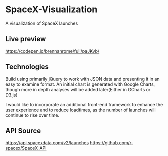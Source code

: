 # SpaceX-Visualization
A visualization of SpaceX launches

## Live preview
https://codepen.io/brennanrome/full/paJKvb/

## Technologies
Build using primarily jQuery to work with JSON data and presenting it in an easy to examine format. 
An initial chart is generated with Google Charts, though more in depth analyses will be added later(Either in GCharts or D3.js)

I would like to incorporate an additional front-end framework to enhance the user experience and to reduce loadtimes, as the number of launches will continue to rise over time.

## API Source
https://api.spacexdata.com/v2/launches
https://github.com/r-spacex/SpaceX-API
